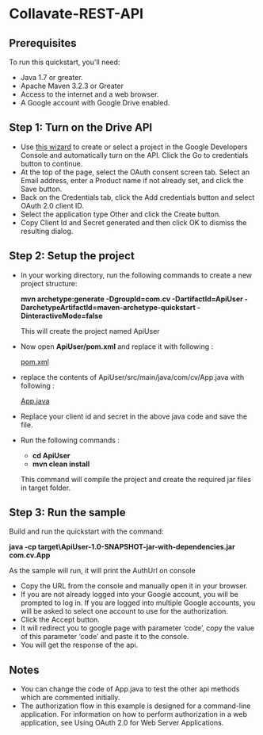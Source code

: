 # Collavate-REST-API

## Prerequisites
To run this quickstart, you'll need:
 - Java 1.7 or greater.
 - Apache Maven 3.2.3 or Greater
 - Access to the internet and a web browser.
 - A Google account with Google Drive enabled.

## Step 1: Turn on the Drive API
 - Use [this wizard](https://console.developers.google.com/flows/enableapi?apiid=drive) to create or select a project in the Google Developers Console and automatically turn on the API. Click the Go to credentials button to continue.
 - At the top of the page, select the OAuth consent screen tab. Select an Email address, enter a Product name if not already set, and click the Save button.
 - Back on the Credentials tab, click the Add credentials button and select OAuth 2.0 client ID.
 - Select the application type Other and click the Create button.
 - Copy Client Id and Secret generated and then click OK to dismiss the resulting dialog.

## Step 2: Setup the project
 - In your working directory, run the following commands to create a new project structure:

    **mvn archetype:generate -DgroupId=com.cv -DartifactId=ApiUser -DarchetypeArtifactId=maven-archetype-quickstart -DinteractiveMode=false**

   This will create the project named ApiUser

 - Now open **ApiUser/pom.xml** and replace it with following : 
	
	[pom.xml](https://drive.google.com/a/nicefact.com/file/d/0B9NWQND1ujwcTzRCeHdINkNpNFE/view)

 - replace the contents of ApiUser/src/main/java/com/cv/App.java with following : 

	[App.java](https://drive.google.com/a/nicefact.com/file/d/0B9NWQND1ujwcRkJnTWZKeGR5QWs/view)

 - Replace your client id and secret in the above java code and save the file.

 - Run the following commands : 
    - **cd ApiUser**
	- **mvn clean install**

	This command will compile the project and create the required jar files in target folder.

## Step 3: Run the sample
Build and run the quickstart with the command:

**java -cp target\ApiUser-1.0-SNAPSHOT-jar-with-dependencies.jar com.cv.App**

As the sample will run, it will print the AuthUrl on console
 - Copy the URL from the console and manually open it in your browser.
 - If you are not already logged into your Google account, you will be prompted to log in. If you are logged into multiple Google accounts, you will be asked to select one account to use for the authorization.
 - Click the Accept button.
 - It will redirect you to google page with parameter ‘code’, copy the value of this parameter ‘code’ and paste it to the console.
 - You will get the response of the api. 



## Notes 
 - You can change the code of App.java to test the other api methods which are commented initially.
 - The authorization flow in this example is designed for a command-line application. For information on how to perform authorization in a web application, see Using OAuth 2.0 for Web Server Applications.


